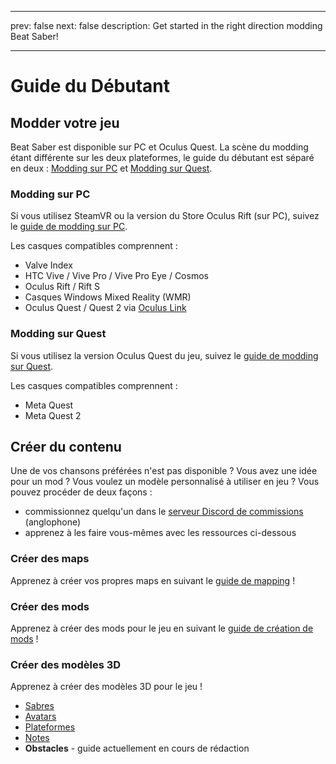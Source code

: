 - - -
prev: false next: false description: Get started in the right direction modding Beat Saber!
- - -

# Guide du Débutant

## Modder votre jeu

Beat Saber est disponible sur PC et Oculus Quest. La scène du modding étant différente sur les deux plateformes, le guide du débutant est séparé en deux : [Modding sur PC](#pc-modding) et [Modding sur Quest](#quest-modding).

### Modding sur PC

Si vous utilisez SteamVR ou la version du Store Oculus Rift (sur PC), suivez le [guide de modding sur PC](./pc-modding.md).

Les casques compatibles comprennent :

- Valve Index
- HTC Vive / Vive Pro / Vive Pro Eye / Cosmos
- Oculus Rift / Rift S
- Casques Windows Mixed Reality (WMR)
- Oculus Quest / Quest 2 via [Oculus Link](https://support.oculus.com/444256562873335/)

### Modding sur Quest

Si vous utilisez la version Oculus Quest du jeu, suivez le [guide de modding sur Quest](./quest-modding.md).

Les casques compatibles comprennent :

- Meta Quest
- Meta Quest 2

## Créer du contenu

Une de vos chansons préférées n'est pas disponible ? Vous avez une idée pour un mod ? Vous voulez un modèle personnalisé à utiliser en jeu ? Vous pouvez procéder de deux façons :

- commissionnez quelqu'un dans le [serveur Discord de commissions](https://discord.gg/e4f3WBBVnr) (anglophone)
- apprenez à les faire vous-mêmes avec les ressources ci-dessous

### Créer des maps

Apprenez à créer vos propres maps en suivant le [guide de mapping](./mapping/) !

### Créer des mods

Apprenez à créer des mods pour le jeu en suivant le [guide de création de mods](./modding/) !

### Créer des modèles 3D

Apprenez à créer des modèles 3D pour le jeu !

- [Sabres](./models/sabers-guide.md)
- [Avatars](./models/avatars-guide.md)
- [Plateformes](./models/platforms-guide.md)
- [Notes](./models/notes-guide.md)
- **Obstacles** - guide actuellement en cours de rédaction
